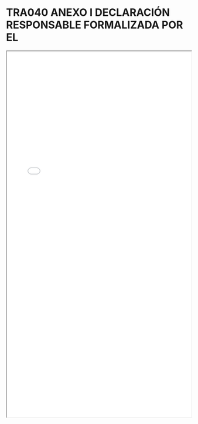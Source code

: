 # TRA040 ANEXO I DECLARACIÓN RESPONSABLE FORMALIZADA POR EL

<iframe src="../TRA040 ANEXO I DECLARACIÓN RESPONSABLE FORMALIZADA POR EL.pdf" width="100%" height="1000px"></iframe>
